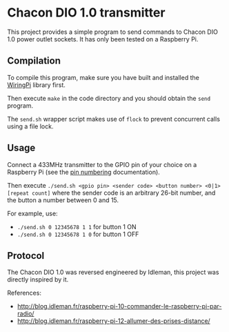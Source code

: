 # Chacon DIO 1.0 transmitter

This project provides a simple program to send commands to Chacon DIO 1.0 power outlet sockets. It has only been tested on a Raspberry Pi.

## Compilation

To compile this program, make sure you have built and installed the [WiringPi](https://projects.drogon.net/raspberry-pi/wiringpi/download-and-install/) library first.

Then execute `make` in the code directory and you should obtain the `send` program.

The `send.sh` wrapper script makes use of `flock` to prevent concurrent calls using a file lock.

## Usage

Connect a 433MHz transmitter to the GPIO pin of your choice on a Raspberry Pi (see the [pin numbering](https://projects.drogon.net/raspberry-pi/wiringpi/pins/) documentation).

Then execute `./send.sh <gpio pin> <sender code> <button number> <0|1> [repeat count]` where the sender code is an arbitrary 26-bit number, and the button a number between 0 and 15.

For example, use:

- `./send.sh 0 12345678 1 1` for button 1 ON
- `./send.sh 0 12345678 1 0` for button 1 OFF

## Protocol

The Chacon DIO 1.0 was reversed engineered by Idleman, this project was directly inspired by it.

References:

- http://blog.idleman.fr/raspberry-pi-10-commander-le-raspberry-pi-par-radio/
- http://blog.idleman.fr/raspberry-pi-12-allumer-des-prises-distance/
